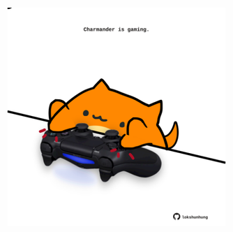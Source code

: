 <!-- built at 05/10/2025, 18:00:35 UTC -->
<p align="center">
  <img width="500" height="500" src="./ReadmeImage.svg">
</p>

